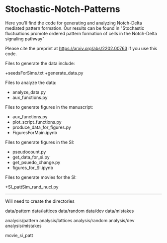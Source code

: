 # Stochastic-Notch-Patterns
Here you'll find the code for generating and analyzing Notch-Delta mediated pattern formation. Our results can be found in "Stochastic fluctuations promote ordered pattern formation of cells in the Notch-Delta signaling pathway"

Please cite the preprint at https://arxiv.org/abs/2202.00763 if you use this code. 


Files to generate the data include:

+seedsForSims.txt
+generate_data.py


Files to analyze the data:

+ analyze_data.py
+ aux_functions.py


Files to generate figures in the manuscript:

+ aux_functions.py
+ plot_script_functions.py
+ produce_data_for_figures.py
+ FiguresForMain.ipynb


Files to generate figures in the SI:

+ pseudocount.py
+ get_data_for_si.py
+ get_psuedo_change.py
+ figures_for_SI.ipynb

Files to generate movies for the SI:

+SI_pattSim_rand_nucl.py


---
Will need to create the directories 

data/pattern
data/lattices
data/random
data/dev
data/mistakes


analysis/pattern
analysis/lattices
analysis/random
analysis/dev
analysis/mistakes


movie_si_patt
